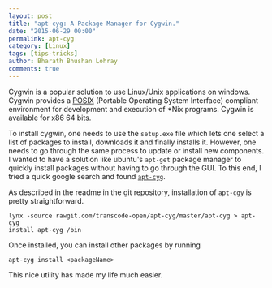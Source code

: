 ```yaml
---
layout: post
title: "apt-cyg: A Package Manager for Cygwin."
date: "2015-06-29 00:00"
permalink: apt-cyg
category: [Linux]
tags: [tips-tricks]
author: Bharath Bhushan Lohray
comments: true
---
```


Cygwin is a popular solution to use Linux/Unix applications on windows. Cygwin provides a [POSIX](https://en.wikipedia.org/wiki/POSIX) (Portable Operating System Interface) compliant environment for development and execution of \*Nix programs. Cygwin is available for x86 64 bits.

To install cygwin, one needs to use the `setup.exe` file which lets one select a list of packages to install, downloads it and finally installs it. However, one needs to go through the same process to update or install new components. I wanted to have a solution like ubuntu's `apt-get` package manager to quickly install packages without having to go through the GUI. To this end, I tried a quick google search and found [`apt-cyg`](https://github.com/transcode-open/apt-cyg).

As described in the readme in the git repository, installation of `apt-cgy` is pretty straightforward.

```
lynx -source rawgit.com/transcode-open/apt-cyg/master/apt-cyg > apt-cyg
install apt-cyg /bin
```

Once installed, you can install other packages by running

```
apt-cyg install <packageName>
```

This nice utility has made my life much easier.
